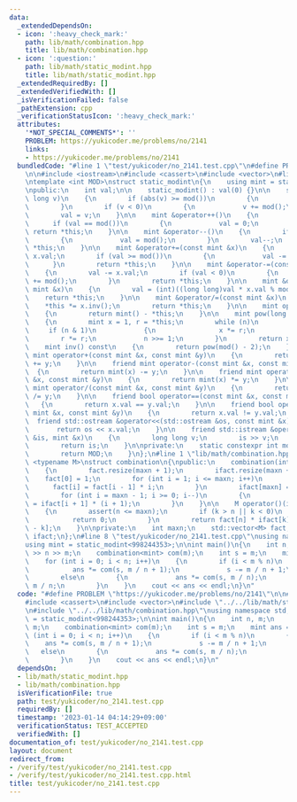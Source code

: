 ```yaml
---
data:
  _extendedDependsOn:
  - icon: ':heavy_check_mark:'
    path: lib/math/combination.hpp
    title: lib/math/combination.hpp
  - icon: ':question:'
    path: lib/math/static_modint.hpp
    title: lib/math/static_modint.hpp
  _extendedRequiredBy: []
  _extendedVerifiedWith: []
  _isVerificationFailed: false
  _pathExtension: cpp
  _verificationStatusIcon: ':heavy_check_mark:'
  attributes:
    '*NOT_SPECIAL_COMMENTS*': ''
    PROBLEM: https://yukicoder.me/problems/no/2141
    links:
    - https://yukicoder.me/problems/no/2141
  bundledCode: "#line 1 \"test/yukicoder/no_2141.test.cpp\"\n#define PROBLEM \"https://yukicoder.me/problems/no/2141\"\
    \n\n#include <iostream>\n#include <cassert>\n#include <vector>\n#line 1 \"lib/math/static_modint.hpp\"\
    \ntemplate <int MOD>\nstruct static_modint\n{\n    using mint = static_modint;\n\
    \npublic:\n    int val;\n\n    static_modint() : val(0) {}\n\n    static_modint(long\
    \ long v)\n    {\n        if (abs(v) >= mod())\n        {\n            v %= mod();\n\
    \        }\n        if (v < 0)\n        {\n            v += mod();\n        }\n\
    \        val = v;\n    }\n\n    mint &operator++()\n    {\n        val++;\n  \
    \      if (val == mod())\n        {\n            val = 0;\n        }\n       \
    \ return *this;\n    }\n\n    mint &operator--()\n    {\n        if (val == 0)\n\
    \        {\n            val = mod();\n        }\n        val--;\n        return\
    \ *this;\n    }\n\n    mint &operator+=(const mint &x)\n    {\n        val +=\
    \ x.val;\n        if (val >= mod())\n        {\n            val -= mod();\n  \
    \      }\n        return *this;\n    }\n\n    mint &operator-=(const mint &x)\n\
    \    {\n        val -= x.val;\n        if (val < 0)\n        {\n            val\
    \ += mod();\n        }\n        return *this;\n    }\n\n    mint &operator*=(const\
    \ mint &x)\n    {\n        val = (int)((long long)val * x.val % mod());\n    \
    \    return *this;\n    }\n\n    mint &operator/=(const mint &x)\n    {\n    \
    \    *this *= x.inv();\n        return *this;\n    }\n\n    mint operator-()\n\
    \    {\n        return mint() - *this;\n    }\n\n    mint pow(long long n) const\n\
    \    {\n        mint x = 1, r = *this;\n        while (n)\n        {\n       \
    \     if (n & 1)\n            {\n                x *= r;\n            }\n    \
    \        r *= r;\n            n >>= 1;\n        }\n        return x;\n    }\n\n\
    \    mint inv() const\n    {\n        return pow(mod() - 2);\n    }\n\n    friend\
    \ mint operator+(const mint &x, const mint &y)\n    {\n        return mint(x)\
    \ += y;\n    }\n\n    friend mint operator-(const mint &x, const mint &y)\n  \
    \  {\n        return mint(x) -= y;\n    }\n\n    friend mint operator*(const mint\
    \ &x, const mint &y)\n    {\n        return mint(x) *= y;\n    }\n\n    friend\
    \ mint operator/(const mint &x, const mint &y)\n    {\n        return mint(x)\
    \ /= y;\n    }\n\n    friend bool operator==(const mint &x, const mint &y)\n \
    \   {\n        return x.val == y.val;\n    }\n\n    friend bool operator!=(const\
    \ mint &x, const mint &y)\n    {\n        return x.val != y.val;\n    }\n\n  \
    \  friend std::ostream &operator<<(std::ostream &os, const mint &x)\n    {\n \
    \       return os << x.val;\n    }\n\n    friend std::istream &operator>>(std::istream\
    \ &is, mint &x)\n    {\n        long long v;\n        is >> v;\n        x = mint(v);\n\
    \        return is;\n    }\n\nprivate:\n    static constexpr int mod()\n    {\n\
    \        return MOD;\n    }\n};\n#line 1 \"lib/math/combination.hpp\"\ntemplate\
    \ <typename M>\nstruct combination\n{\npublic:\n    combination(int maxn) : maxn(maxn)\n\
    \    {\n        fact.resize(maxn + 1);\n        ifact.resize(maxn + 1);\n    \
    \    fact[0] = 1;\n        for (int i = 1; i <= maxn; i++)\n        {\n      \
    \      fact[i] = fact[i - 1] * i;\n        }\n        ifact[maxn] = fact[maxn].inv();\n\
    \        for (int i = maxn - 1; i >= 0; i--)\n        {\n            ifact[i]\
    \ = ifact[i + 1] * (i + 1);\n        }\n    }\n\n    M operator()(int n, int k)\n\
    \    {\n        assert(n <= maxn);\n        if (k > n || k < 0)\n        {\n \
    \           return 0;\n        }\n        return fact[n] * ifact[k] * ifact[n\
    \ - k];\n    }\n\nprivate:\n    int maxn;\n    std::vector<M> fact;\n    std::vector<M>\
    \ ifact;\n};\n#line 8 \"test/yukicoder/no_2141.test.cpp\"\nusing namespace std;\n\
    using mint = static_modint<998244353>;\n\nint main()\n{\n    int n, m;\n    cin\
    \ >> n >> m;\n    combination<mint> com(m);\n    int s = m;\n    mint ans = 1;\n\
    \    for (int i = 0; i < n; i++)\n    {\n        if (i < m % n)\n        {\n \
    \           ans *= com(s, m / n + 1);\n            s -= m / n + 1;\n        }\n\
    \        else\n        {\n            ans *= com(s, m / n);\n            s -=\
    \ m / n;\n        }\n    }\n    cout << ans << endl;\n}\n"
  code: "#define PROBLEM \"https://yukicoder.me/problems/no/2141\"\n\n#include <iostream>\n\
    #include <cassert>\n#include <vector>\n#include \"../../lib/math/static_modint.hpp\"\
    \n#include \"../../lib/math/combination.hpp\"\nusing namespace std;\nusing mint\
    \ = static_modint<998244353>;\n\nint main()\n{\n    int n, m;\n    cin >> n >>\
    \ m;\n    combination<mint> com(m);\n    int s = m;\n    mint ans = 1;\n    for\
    \ (int i = 0; i < n; i++)\n    {\n        if (i < m % n)\n        {\n        \
    \    ans *= com(s, m / n + 1);\n            s -= m / n + 1;\n        }\n     \
    \   else\n        {\n            ans *= com(s, m / n);\n            s -= m / n;\n\
    \        }\n    }\n    cout << ans << endl;\n}\n"
  dependsOn:
  - lib/math/static_modint.hpp
  - lib/math/combination.hpp
  isVerificationFile: true
  path: test/yukicoder/no_2141.test.cpp
  requiredBy: []
  timestamp: '2023-01-14 04:14:29+09:00'
  verificationStatus: TEST_ACCEPTED
  verifiedWith: []
documentation_of: test/yukicoder/no_2141.test.cpp
layout: document
redirect_from:
- /verify/test/yukicoder/no_2141.test.cpp
- /verify/test/yukicoder/no_2141.test.cpp.html
title: test/yukicoder/no_2141.test.cpp
---
```

